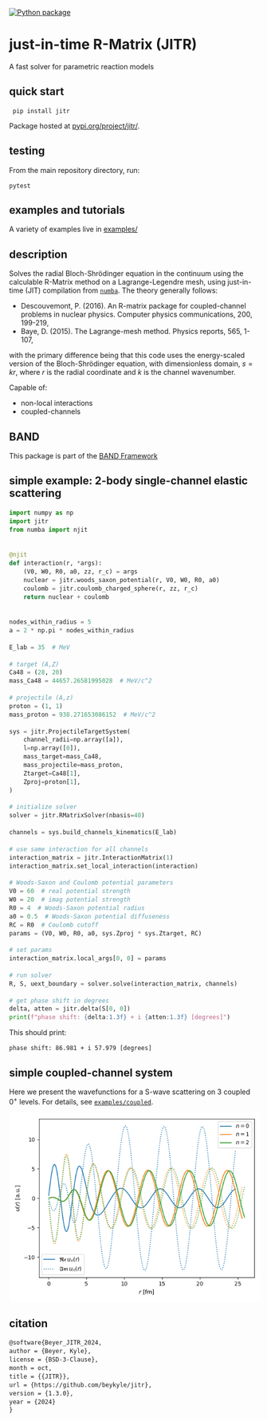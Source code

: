 [![Python package](https://github.com/beykyle/jitr/actions/workflows/python-package.yml/badge.svg)](https://github.com/beykyle/jitr/actions/workflows/python-package.yml)
# just-in-time R-Matrix (JITR)

A fast solver for parametric reaction models

## quick start
```
 pip install jitr
```

Package hosted at [pypi.org/project/jitr/](https://pypi.org/project/jitr/).

## testing
From the main repository directory, run:

```
pytest
```

## examples and tutorials

A variety of examples live in [examples/](https://github.com/beykyle/jitr/tree/main/examples)

## description
Solves the radial Bloch-Shrödinger equation in the continuum using the calculable R-Matrix method on a Lagrange-Legendre mesh, using just-in-time (JIT) compilation from [`numba`](https://numba.pydata.org/). The theory generally follows:
- Descouvemont, P. (2016). An R-matrix package for coupled-channel problems in nuclear physics. Computer physics communications, 200, 199-219,
- Baye, D. (2015). The Lagrange-mesh method. Physics reports, 565, 1-107,

with the primary difference being that this code uses the energy-scaled version of the Bloch-Shrödinger equation, with dimensionless domain, $s = kr$, where $r$ is the radial coordinate and $k$ is the channel wavenumber.

Capable of:
- non-local interactions
- coupled-channels


## BAND

This package is part of the [BAND Framework](https://github.com/bandframework/)

## simple example: 2-body single-channel elastic scattering

```python
import numpy as np
import jitr
from numba import njit


@njit
def interaction(r, *args):
    (V0, W0, R0, a0, zz, r_c) = args
    nuclear = jitr.woods_saxon_potential(r, V0, W0, R0, a0)
    coulomb = jitr.coulomb_charged_sphere(r, zz, r_c)
    return nuclear + coulomb


nodes_within_radius = 5
a = 2 * np.pi * nodes_within_radius

E_lab = 35  # MeV

# target (A,Z)
Ca48 = (28, 20)
mass_Ca48 = 44657.26581995028  # MeV/c^2

# projectile (A,z)
proton = (1, 1)
mass_proton = 938.271653086152  # MeV/c^2

sys = jitr.ProjectileTargetSystem(
    channel_radii=np.array([a]),
    l=np.array([0]),
    mass_target=mass_Ca48,
    mass_projectile=mass_proton,
    Ztarget=Ca48[1],
    Zproj=proton[1],
)

# initialize solver
solver = jitr.RMatrixSolver(nbasis=40)

channels = sys.build_channels_kinematics(E_lab)

# use same interaction for all channels
interaction_matrix = jitr.InteractionMatrix(1)
interaction_matrix.set_local_interaction(interaction)

# Woods-Saxon and Coulomb potential parameters
V0 = 60  # real potential strength
W0 = 20  # imag potential strength
R0 = 4  # Woods-Saxon potential radius
a0 = 0.5  # Woods-Saxon potential diffuseness
RC = R0  # Coulomb cutoff
params = (V0, W0, R0, a0, sys.Zproj * sys.Ztarget, RC)

# set params
interaction_matrix.local_args[0, 0] = params

# run solver
R, S, uext_boundary = solver.solve(interaction_matrix, channels)

# get phase shift in degrees
delta, atten = jitr.delta(S[0, 0])
print(f"phase shift: {delta:1.3f} + i {atten:1.3f} [degrees]")
```

This should print:

```
phase shift: 86.981 + i 57.979 [degrees]
```

## simple coupled-channel system
Here we present the wavefunctions for a S-wave scattering on 3 coupled $0^+$ levels. For details, see [`examples/coupled`](https://github.com/beykyle/jitr/blob/main/examples/coupled.py).

![](https://github.com/beykyle/jitr/blob/main/assets/cc.png)


## citation
```latex
@software{Beyer_JITR_2024,
author = {Beyer, Kyle},
license = {BSD-3-Clause},
month = oct,
title = {{JITR}},
url = {https://github.com/beykyle/jitr},
version = {1.3.0},
year = {2024}
}
```
